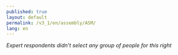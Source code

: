 ```yaml
---
published: true
layout: default
permalink: /v3_1/en/assembly/ASM/
lang: en
---
```

_Expert respondents didn’t select any group of people for this right_
